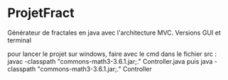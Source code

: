 # ProjetFract

Générateur de fractales en java avec l'architecture MVC. Versions GUI et terminal

pour lancer le projet sur windows, faire avec le cmd dans le fichier src :
javac -classpath "commons-math3-3.6.1.jar;." Controller.java 
puis 
java -classpath "commons-math3-3.6.1.jar;." Controller
